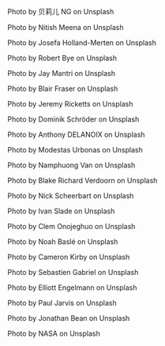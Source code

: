 

Photo by 贝莉儿 NG on Unsplash

Photo by Nitish Meena on Unsplash

Photo by Josefa Holland-Merten on Unsplash

Photo by Robert Bye on Unsplash

Photo by Jay Mantri on Unsplash

Photo by Blair Fraser on Unsplash

Photo by Jeremy Ricketts on Unsplash

Photo by Dominik Schröder on Unsplash

Photo by Anthony DELANOIX on Unsplash

Photo by Modestas Urbonas on Unsplash

Photo by Namphuong Van on Unsplash

Photo by Blake Richard Verdoorn on Unsplash

Photo by Nick Scheerbart on Unsplash

Photo by Ivan Slade on Unsplash

Photo by Clem Onojeghuo on Unsplash

Photo by Noah Baslé on Unsplash

Photo by Cameron Kirby on Unsplash

Photo by Sebastien Gabriel on Unsplash

Photo by Elliott Engelmann on Unsplash

Photo by Paul Jarvis on Unsplash

Photo by Jonathan Bean on Unsplash

Photo by NASA on Unsplash
